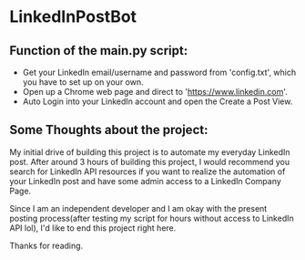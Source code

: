 # LinkedInPostBot

## Function of the main.py script:

- Get your LinkedIn email/username and password from 'config.txt', which you have to set up on your own.
- Open up a Chrome web page and direct to 'https://www.linkedin.com'.
- Auto Login into your LinkedIn account and open the Create a Post View.

## Some Thoughts about the project:

My initial drive of building this project is to automate my everyday LinkedIn post.
After around 3 hours of building this project, I would recommend you search for LinkedIn API resources if you want to realize the automation of your LinkedIn post and have some admin access to a LinkedIn Company Page.

Since I am an independent developer and I am okay with the present posting process(after testing my script for hours without access to LinkedIn API lol), I'd like to end this project right here.

Thanks for reading.
